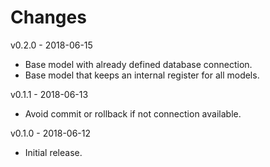# Changes
v0.2.0 - 2018-06-15
 * Base model with already defined database connection.
 * Base model that keeps an internal register for all models.

v0.1.1 - 2018-06-13
 * Avoid commit or rollback if not connection available.

v0.1.0 - 2018-06-12
 * Initial release.
